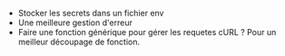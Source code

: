 - Stocker les secrets dans un fichier env
- Une meilleure gestion d'erreur
- Faire une fonction générique pour gérer les requetes cURL ? Pour un meilleur découpage de fonction.

